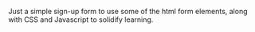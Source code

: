 Just a simple sign-up form to use some of the html form elements, along with CSS and Javascript to solidify learning.

